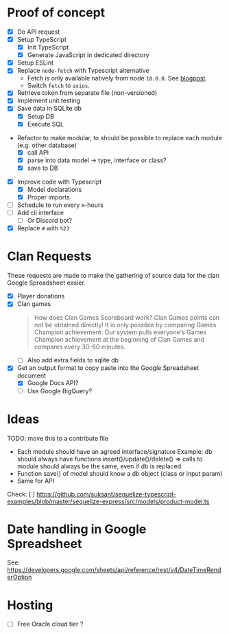 # Proof of concept

- [x] Do API request
- [x] Setup TypeScript
  - [x] Init TypeScript
  - [x] Generate JavaScript in dedicated directory
- [x] Setup ESLint
- [x] Replace `node-fetch` with Typescript alternative
  - Fetch is only available natively from node `18.0.0`. See [blogpost](https://blog.devgenius.io/experimenting-node-js-native-fetch-api-using-typescript-c5275f8a7592).
  - Switch `fetch` to `axios`.
- [x] Retrieve token from separate file (non-versioned)
- [x] Implement unit testing
- [x] Save data in SQLite db
  - [x] Setup DB
  - [x] Execute SQL
- Refactor to make modular, to should be possible to replace each module (e.g. other database)
  - [x] call API
  - [x] parse into data model -> type, interface or class?
  - [x] save to DB
- [x] Improve code with Typescript
  - [x] Model declarations
  - [x] Proper imports
- [ ] Schedule to run every x-hours
- [ ] Add cli interface
  - [ ] Or Discord bot?
- [x] Replace `#` with `%23`

# Clan Requests

These requests are made to make the gathering of source data for the clan Google Spreadsheet easier.

- [x] Player donations
- [x] Clan games
  > How does Clan Games Scoreboard work?
  > Clan Games points can not be obtained directly! It is only possible by comparing Games Champion achievement.
  > Our system pulls everyone's Games Champion achievement at the beginning of Clan Games and compares every 30-60 minutes.
  - [ ] Also add extra fields to sqlite db
- [x] Get an output format to copy paste into the Google Spreadsheet document
  - [x] Google Docs API?
  - [ ] Use Google BigQuery?

# Ideas

TODO: move this to a contribute file

- Each module should have an agreed interface/signature
  Example: db should always have functions insert()/update()/delete()
  => calls to module should always be the same, even if db is replaced
- Function save() of model should know a db object (class or input param)
- Same for API

Check:
[ ] https://github.com/suksant/sequelize-typescript-examples/blob/master/sequelize-express/src/models/product-model.ts

# Date handling in Google Spreadsheet

See: https://developers.google.com/sheets/api/reference/rest/v4/DateTimeRenderOption

# Hosting

- [ ] Free Oracle cloud tier ?
